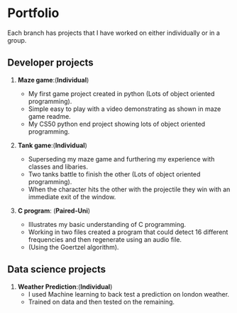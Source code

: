 # Portfolio

Each branch has projects that I have worked on either individually or in a group.

## Developer projects

1. **Maze game**:(**Individual**)
   - My first game project created in python (Lots of object oriented programming).
   - Simple easy to play with a video demonstrating as shown in maze game readme.
   - My CS50 python end project showing lots of object oriented programming.

2. **Tank game**:(**Individual**)
   - Superseding my maze game and furthering my experience with classes and libaries.
   - Two tanks battle to finish the other (Lots of object oriented programming). 
   - When the character hits the other with the projectile they win with an immediate exit of the window.

3. **C program**: (**Paired-Uni**)
   - Illustrates my basic understanding of C programming.
   - Working in two files created a program that could detect 16 different frequencies and then regenerate using an audio file.
   - (Using the Goertzel algorithm).

## Data science projects

1. **Weather Prediction**:(**Individual**)
   - I used Machine learning to back test a prediction on london weather.
   - Trained on data and then tested on the remaining.


